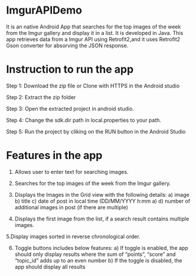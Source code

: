 # ImgurAPIDemo
It is an native Android App that searches for the top images of the week from the Imgur gallery and display it in a list. It is developed in Java. This app retrieves data from a Imgur API using Retrofit2,and it uses Retrofit2 Gson converter for absorving the JSON response.

# Instruction to run the app
Step 1: Download the zip file or Clone with HTTPS in the Android studio

Step 2: Extract the zip folder

Step 3: Open the extracted project in android studio.

Step 4: Change the sdk.dir path in local.properties to your path.

Step 5: Run the project by cliking on the RUN button in the Android Studio


# Features in the app
1. Allows user to enter text for searching images.

2. Searches for the top images of the week from the Imgur gallery. 

3. Displays the Images in the Grid view with the following details:
  a) image
  b) title
  c) date of post in local time (DD/MM/YYYY h:mm a)
  d) number of additional images in post (if there are multiple)
  
4. Displays the first image from the list, if a search result contains multiple images.

5.Display images sorted in reverse chronological order.

6. Toggle buttons includes below features:
   a) If toggle is enabled, the app should only display results where the sum of “points”,
      “score” and “topic_id” adds up to an even number
  b) If the toggle is disabled, the app should display all results

  
 
